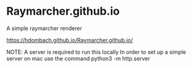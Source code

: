 # Raymarcher.github.io

A simple raymarcher renderer

https://hdombach.github.io/Raymarcher.github.io/

NOTE:
A server is required to run this locally
In order to set up a simple server on mac  use the command
python3 -m http.server
